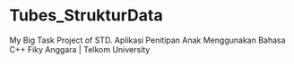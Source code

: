 # Tubes_StrukturData
My Big Task Project of STD. 
Aplikasi Penitipan Anak Menggunakan Bahasa C++
Fiky Anggara | Telkom University
